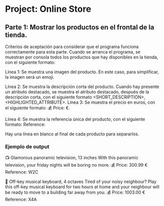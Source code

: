 # Project: Online Store
## Parte 1: Mostrar los productos en el frontal de la tienda.

Criterios de aceptación para considerar que el programa funciona correctamente para esta parte.
Cuando se arranca el programa, se muestran por consola todos los productos que hay disponibles en la tienda, con el siguiente formato:

Línea 1: Se muestra una imagen del producto. En este caso, para simplificar, la imagen será un emoji.

Línea 2: Se muestra la descripción corta del producto. Cuando hay presente un atributo destacado, se muestra el atributo destacado, después de la descripción corta, con el siguiente formato <SHORT_DESCRIPTION>, <HIGHLIGHTED_ATTRIBUTE>.
Línea 3: Se muestra el precio en euros, con el siguiente formato: 💰 Price: <PRICE>  €.

Línea 4: Se muestra la referencia única del producto, con el siguiente formato: Reference: <REFERENCE>

Hay una línea en blanco al final de cada producto para separarlos.


### Ejemplo de output
📺
Glamorous panoramic television, 13 inches
With this panoramic television, your friday nights will be boring no more.
💰 Price: 300.99 €
Reference: W2C

🎹
Off-key musical keyboard, 4 octaves
Tired of your noisy neighbour? Play this off-key musical keyboard for two hours at home and your neighbour will be ready to move to a building far away from you.
💰 Price: 1003.00 €
Reference: X4A
